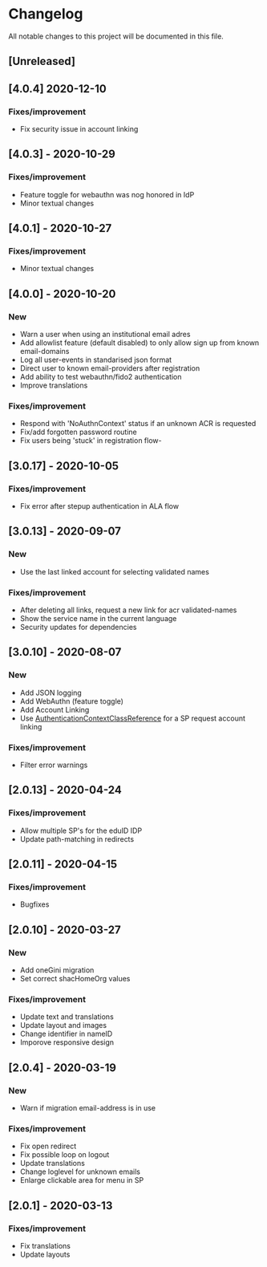 # Changelog
All notable changes to this project will be documented in this file.

## [Unreleased]

## [4.0.4] 2020-12-10
### Fixes/improvement
- Fix security issue in account linking

## [4.0.3] - 2020-10-29
### Fixes/improvement
- Feature toggle for webauthn was nog honored in IdP
- Minor textual changes

## [4.0.1] - 2020-10-27
### Fixes/improvement
- Minor textual changes

## [4.0.0] - 2020-10-20
### New
- Warn a user when using an institutional email adres
- Add allowlist feature (default disabled) to only allow sign up from known email-domains
- Log all user-events in standarised json format
- Direct user to known email-providers after registration
- Add ability to test webauthn/fido2 authentication
- Improve translations
### Fixes/improvement
- Respond with 'NoAuthnContext' status if an unknown ACR is requested
- Fix/add forgotten password routine
- Fix users being 'stuck' in registration flow-

## [3.0.17] - 2020-10-05
### Fixes/improvement
- Fix error after stepup authentication in ALA flow

## [3.0.13] - 2020-09-07
### New
- Use the last linked account for selecting validated names
### Fixes/improvement
- After deleting all links, request a new link for acr validated-names
- Show the service name in the current language
- Security updates for dependencies

## [3.0.10] - 2020-08-07
### New
- Add JSON logging
- Add WebAuthn (feature toggle)
- Add Account Linking
- Use [AuthenticationContextClassReference](https://wiki.surfnet.nl/x/qgQiAg) for a SP request account linking
### Fixes/improvement
- Filter error warnings

## [2.0.13] - 2020-04-24
### Fixes/improvement
- Allow multiple SP's for the eduID IDP
- Update path-matching in redirects

## [2.0.11] - 2020-04-15
### Fixes/improvement
- Bugfixes

## [2.0.10] - 2020-03-27
### New
- Add oneGini migration
- Set correct shacHomeOrg values
### Fixes/improvement
- Update text and translations
- Update layout and images
- Change identifier in nameID
- Imporove responsive design

## [2.0.4] - 2020-03-19
### New
- Warn if migration email-address is in use
### Fixes/improvement
- Fix open redirect
- Fix possible loop on logout
- Update translations
- Change loglevel for unknown emails
- Enlarge clickable area for menu in SP

## [2.0.1] - 2020-03-13
### Fixes/improvement
- Fix translations
- Update layouts
